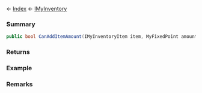 ← [Index](Api-Index) ← [IMyInventory](VRage.Game.ModAPI.Ingame.IMyInventory)

### Summary

```csharp
public bool CanAddItemAmount(IMyInventoryItem item, MyFixedPoint amount)
```

### Returns

### Example

### Remarks

